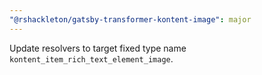 ```yaml
---
"@rshackleton/gatsby-transformer-kontent-image": major
---
```


Update resolvers to target fixed type name `kontent_item_rich_text_element_image`.
